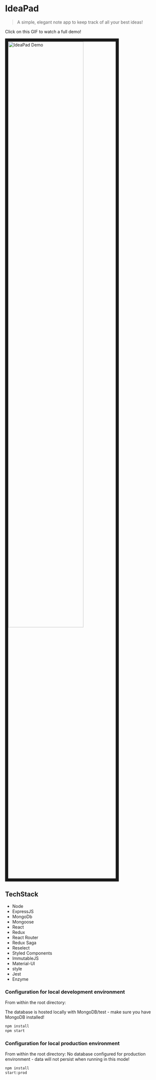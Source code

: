 # IdeaPad
> A simple, elegant note app to keep track of all your best ideas! 

Click on this GIF to watch a full demo!

<a href="https://youtu.be/7NRu1DlmVVw"><img src="https://i.imgflip.com/27f6ar.gif" title="IdeaPad Demo" width="70%" border="10"/></a>

## TechStack

- Node 
- ExpressJS
- MongoDb
- Mongoose
- React
- Redux
- React Router
- Redux Saga
- Reselect
- Styled Components
- ImmutableJS
- Material-UI
- style
- Jest
- Enzyme

### Configuration for local development environment

From within the root directory:

The database is hosted locally with MongoDB/test - make sure you have MongoDB installed!

```sh
npm install
npm start
```

### Configuration for local production environment

From within the root directory:
No database configured for production environment - data will not persist when running in this mode!

```sh
npm install
start:prod
```